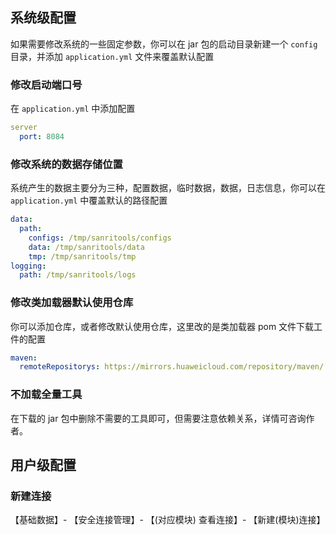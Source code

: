 ## 系统级配置

如果需要修改系统的一些固定参数，你可以在 jar 包的启动目录新建一个 `config` 目录，并添加 `application.yml` 文件来覆盖默认配置

### 修改启动端口号

在 `application.yml` 中添加配置 

```yml
server
  port: 8084
```



### 修改系统的数据存储位置

系统产生的数据主要分为三种，配置数据，临时数据，数据，日志信息，你可以在 `application.yml` 中覆盖默认的路径配置

```yaml
data:
  path:
    configs: /tmp/sanritools/configs
    data: /tmp/sanritools/data
    tmp: /tmp/sanritools/tmp
logging:
  path: /tmp/sanritools/logs
```



###  修改类加载器默认使用仓库

你可以添加仓库，或者修改默认使用仓库，这里改的是类加载器 pom 文件下载工件的配置

```yaml
maven:
  remoteRepositorys: https://mirrors.huaweicloud.com/repository/maven/
```



### 不加载全量工具

在下载的 jar 包中删除不需要的工具即可，但需要注意依赖关系，详情可咨询作者。

## 用户级配置

### 新建连接

【基础数据】- 【安全连接管理】-  【(对应模块) 查看连接】- 【新建(模块)连接】